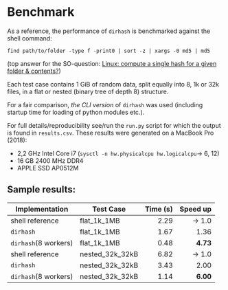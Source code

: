 # Benchmark

As a reference, the performance of `dirhash` is benchmarked against the shell command:

`find path/to/folder -type f -print0 | sort -z | xargs -0 md5 | md5` 

(top answer for the SO-question: 
[Linux: compute a single hash for a given folder & contents?](https://stackoverflow.com/questions/545387/linux-compute-a-single-hash-for-a-given-folder-contents))

Each test case contains 1 GiB of random data, split equally into 8, 1k or 32k files,
in a flat or nested (binary tree of depth 8) structure.

For a fair comparison, *the CLI version* of `dirhash` was used (including startup 
time for loading of python modules etc.).

For full details/reproducibility see/run the `run.py` script for which the output is 
found in `results.csv`. These results were generated on a MacBook Pro (2018): 
- 2,2 GHz Intel Core i7 (`sysctl -n hw.physicalcpu hw.logicalcpu`-> 6, 12)
- 16 GB 2400 MHz DDR4
- APPLE SSD AP0512M



## Sample results:

Implementation      | Test Case       | Time (s) | Speed up
------------------- | --------------- | -------: | -------:
shell reference     | flat_1k_1MB     | 2.29     | -> 1.0
`dirhash`           | flat_1k_1MB     | 1.67     | 1.36
`dirhash`(8 workers)| flat_1k_1MB     | 0.48     | **4.73**
shell reference     | nested_32k_32kB | 6.82     | -> 1.0
`dirhash`           | nested_32k_32kB | 3.43     | 2.00
`dirhash`(8 workers)| nested_32k_32kB | 1.14     | **6.00**
